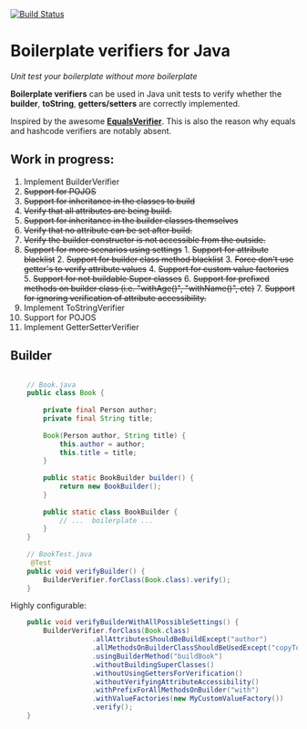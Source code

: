 [![Build Status](https://travis-ci.org/nicojs/boilerplate-verifiers.svg)](https://travis-ci.org/nicojs/boilerplate-verifiers)

Boilerplate verifiers for Java
==============================

*Unit test your boilerplate without more boilerplate*

**Boilerplate verifiers** can be used in Java unit tests to verify whether 
the **builder**, **toString**, **getters/setters** are correctly implemented.

Inspired by the awesome [**EqualsVerifier**](https://github.com/jqno/equalsverifier).
This is also the reason why equals and hashcode verifiers are notably absent.

Work in progress:
----------------
1. Implement BuilderVerifier
  1. ~~Support for POJOS~~
  2. ~~Support for inheritance in the classes to build~~
  3. ~~Verify that all attributes are being build.~~
  4. ~~Support for inheritance in the builder classes themselves~~
  5. ~~Verify that no attribute can be set after build.~~
  6. ~~Verify the builder constructor is not accessible from the outside.~~
  7. ~~Support for more scenarios using settings~~
    1. ~~Support for attribute blacklist~~
    2. ~~Support for builder class method blacklist~~
    3. ~~Force don't use getter's to verify attribute values~~
    4. ~~Support for custom value factories~~
    5. ~~Support for not buildable Super classes~~
    6. ~~Support for prefixed methods on builder class (i.e. "withAge()", "withName()", etc)~~
    7. ~~Support for ignoring verification of attribute accessibility.~~
2. Implement ToStringVerifier
  1. Support for POJOS
3. Implement GetterSetterVerifier

Builder
------
```java

    // Book.java
    public class Book {
    
        private final Person author;
        private final String title;
    
        Book(Person author, String title) {
            this.author = author;
            this.title = title;
        }
    
        public static BookBuilder builder() {
            return new BookBuilder();
        }
    
        public static class BookBuilder {
            // ...  boilerplate ...
        }
    }
    
    // BookTest.java
     @Test
    public void verifyBuilder() {
        BuilderVerifier.forClass(Book.class).verify();
    }
```

Highly configurable:
```java
    public void verifyBuilderWithAllPossibleSettings() {
        BuilderVerifier.forClass(Book.class)
                    .allAttributesShouldBeBuildExcept("author")
                    .allMethodsOnBuilderClassShouldBeUsedExcept("copyTo")
                    .usingBuilderMethod("buildBook")
                    .withoutBuildingSuperClasses()
                    .withoutUsingGettersForVerification()
                    .withoutVerifyingAttributeAccessibility()
                    .withPrefixForAllMethodsOnBuilder("with")
                    .withValueFactories(new MyCustomValueFactory())
                    .verify();
    }
```
